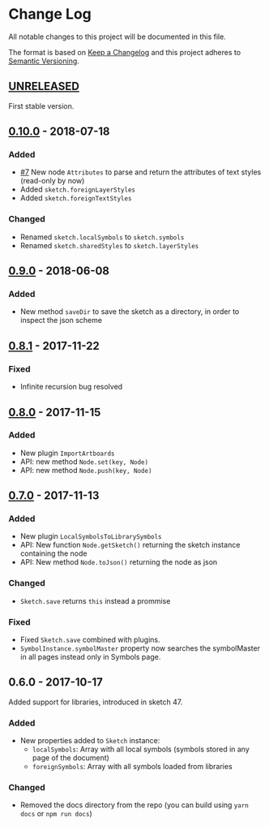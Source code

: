# Change Log

All notable changes to this project will be documented in this file.

The format is based on [Keep a Changelog](http://keepachangelog.com/) 
and this project adheres to [Semantic Versioning](http://semver.org/).

## [UNRELEASED]

First stable version.

## [0.10.0] - 2018-07-18

### Added

- [#7] New node `Attributes` to parse and return the attributes of text styles (read-only by now)
- Added `sketch.foreignLayerStyles`
- Added `sketch.foreignTextStyles`

### Changed

- Renamed `sketch.localSymbols` to `sketch.symbols`
- Renamed `sketch.sharedStyles` to `sketch.layerStyles`

## [0.9.0] - 2018-06-08

### Added

- New method `saveDir` to save the sketch as a directory, in order to inspect the json scheme

## [0.8.1] - 2017-11-22

### Fixed

- Infinite recursion bug resolved

## [0.8.0] - 2017-11-15

### Added

- New plugin `ImportArtboards`
- API: new method `Node.set(key, Node)`
- API: new method `Node.push(key, Node)`

## [0.7.0] - 2017-11-13

### Added

- New plugin `LocalSymbolsToLibrarySymbols`
- API: New function `Node.getSketch()` returning the sketch instance containing the node
- API: New method `Node.toJson()` returning the node as json

### Changed

- `Sketch.save` returns `this` instead a prommise

### Fixed

- Fixed `Sketch.save` combined with plugins.
- `SymbolInstance.symbolMaster` property now searches the symbolMaster in all pages instead only in Symbols page.

## 0.6.0 - 2017-10-17

Added support for libraries, introduced in sketch 47.

### Added

- New properties added to `Sketch` instance:
  - `localSymbols`: Array with all local symbols (symbols stored in any page of the document)
  - `foreignSymbols`: Array with all symbols loaded from libraries

### Changed

- Removed the docs directory from the repo (you can build using `yarn docs` or `npm run docs`)

[#7]: https://github.com/oscarotero/sketch/issues/7

[UNRELEASED]: https://github.com/oscarotero/sketch/compare/v0.10.0...HEAD
[0.10.0]: https://github.com/oscarotero/sketch/compare/v0.9.0...v0.10.0
[0.9.0]: https://github.com/oscarotero/sketch/compare/v0.8.1...v0.9.0
[0.8.1]: https://github.com/oscarotero/sketch/compare/v0.8.0...v0.8.1
[0.8.0]: https://github.com/oscarotero/sketch/compare/v0.7.0...v0.8.0
[0.7.0]: https://github.com/oscarotero/sketch/compare/v0.6.0...v0.7.0
